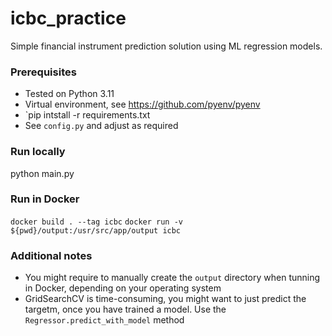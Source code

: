# icbc_practice

Simple financial instrument prediction solution using ML regression models.

### Prerequisites

- Tested on Python 3.11
- Virtual environment, see <https://github.com/pyenv/pyenv>
- `pip intstall -r requirements.txt
- See `config.py` and adjust as required

### Run locally

python main.py

### Run in Docker

`docker build . --tag icbc`
`docker run -v ${pwd}/output:/usr/src/app/output icbc`

### Additional notes

- You might require to manually create the `output` directory when tunning in Docker, depending on your operating system
- GridSearchCV is time-consuming, you might want to just predict the targetm, once you have trained a model. Use the `Regressor.predict_with_model` method
